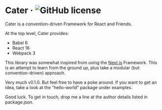 # Cater &middot; ![GitHub license](https://img.shields.io/badge/license-MIT-blue.svg)

Cater is a convention-driven Framework for React and Friends.

At the top level, Cater provides:

- Babel 6
- React 16
- Webpack 3

This library was somewhat inspired from using the [Next.js](https://github.com/zeit/next.js/) Framework. This is an attempt to learn from the ground up, plus take a modular (but convention-driven) approach.

Very much v0.1.0. But feel free to have a poke around. If you want to get an idea, take a look at the "hello-world" package under examples.

Good luck. To get in touch, drop me a line at the author details listed in package.json.

